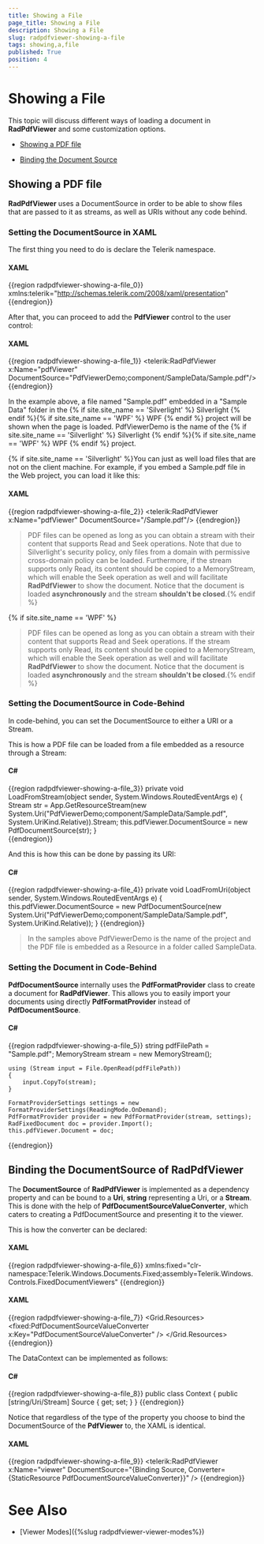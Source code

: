 ```yaml
---
title: Showing a File
page_title: Showing a File
description: Showing a File
slug: radpdfviewer-showing-a-file
tags: showing,a,file
published: True
position: 4
---
```


# Showing a File



This topic will discuss different ways of loading a document in __RadPdfViewer__ and some customization options.
      

* [Showing a PDF file](#showing-a-pdf-file)

* [Binding the Document Source](#binding-the-documentsource-of-radpdfviewer)

## Showing a PDF file

__RadPdfViewer__ uses a DocumentSource in order to be able to show files that are passed to it as streams, as well as URIs without any code behind.

###  Setting the DocumentSource in XAML

The first thing you need to do is declare the Telerik namespace.

#### __XAML__

{{region radpdfviewer-showing-a-file_0}}
	    xmlns:telerik="http://schemas.telerik.com/2008/xaml/presentation"
{{endregion}}



After that, you can proceed to add the **PdfViewer** control to the user control:

#### __XAML__

{{region radpdfviewer-showing-a-file_1}}
	<Grid>
	    <telerik:RadPdfViewer x:Name="pdfViewer" DocumentSource="PdfViewerDemo;component/SampleData/Sample.pdf"/>
	</Grid>
{{endregion}}


In the example above, a file named "Sample.pdf" embedded in a "Sample Data" folder in the {% if site.site_name == 'Silverlight' %} Silverlight {% endif %}{% if site.site_name == 'WPF' %} WPF {% endif %} project will be shown when the page is loaded. PdfViewerDemo is the name of the {% if site.site_name == 'Silverlight' %} Silverlight {% endif %}{% if site.site_name == 'WPF' %} WPF {% endif %} project. 


{% if site.site_name == 'Silverlight' %}You can just as well load files that are not on the client machine. For example, if you embed a Sample.pdf file in the Web project, you can load it like this: 

#### __XAML__

{{region radpdfviewer-showing-a-file_2}}
	<telerik:RadPdfViewer x:Name="pdfViewer" DocumentSource="/Sample.pdf"/>
{{endregion}}


>PDF files can be opened as long as you can obtain a stream with their content that supports Read and Seek operations. Note that due to Silverlight's security policy, only files from a domain with permissive cross-domain policy can be loaded. Furthermore, if the stream supports only Read, its content should be copied to a MemoryStream, which will enable the Seek operation as well and will facilitate **RadPdfViewer** to show the document. Notice that the document is loaded **asynchronously** and the stream **shouldn't be closed**.{% endif %}


{% if site.site_name == 'WPF' %}
>PDF files can be opened as long as you can obtain a stream with their content that supports Read and Seek operations. If the stream supports only Read, its content should be copied to a MemoryStream, which will enable the Seek operation as well and will facilitate **RadPdfViewer** to show the document. Notice that the document is loaded **asynchronously** and the stream **shouldn't be closed**.{% endif %}


### Setting the DocumentSource in Code-Behind

In code-behind, you can set the DocumentSource to either a URI or a Stream.

This is how a PDF file can be loaded from a file embedded as a resource through a Stream:

#### __C#__

{{region radpdfviewer-showing-a-file_3}}
	private void LoadFromStream(object sender, System.Windows.RoutedEventArgs e)
	{
	    Stream str = App.GetResourceStream(new System.Uri("PdfViewerDemo;component/SampleData/Sample.pdf", System.UriKind.Relative)).Stream;
	    this.pdfViewer.DocumentSource = new PdfDocumentSource(str);
	}        
{{endregion}}



And this is how this can be done by passing its URI:

#### __C#__

{{region radpdfviewer-showing-a-file_4}}
	private void LoadFromUri(object sender, System.Windows.RoutedEventArgs e)
	{
	    this.pdfViewer.DocumentSource = new PdfDocumentSource(new System.Uri("PdfViewerDemo;component/SampleData/Sample.pdf", System.UriKind.Relative)); 
	}
{{endregion}}



>In the samples above PdfViewerDemo is the name of the project and the PDF file is embedded as a Resource in a folder called SampleData.


### Setting the Document in Code-Behind

__PdfDocumentSource__ internally uses the __PdfFormatProvider__ class to create a document for __RadPdfViewer__. This allows you to easily import your documents using directly __PdfFormatProvider__ instead of __PdfDocumentSource__.
              

#### __C#__

{{region radpdfviewer-showing-a-file_5}}
	string pdfFilePath = "Sample.pdf";
	MemoryStream stream = new MemoryStream();
	
	using (Stream input = File.OpenRead(pdfFilePath))
	{
	    input.CopyTo(stream);
	}
	
	FormatProviderSettings settings = new FormatProviderSettings(ReadingMode.OnDemand);
	PdfFormatProvider provider = new PdfFormatProvider(stream, settings);
	RadFixedDocument doc = provider.Import();
	this.pdfViewer.Document = doc;
{{endregion}}
              

## Binding the DocumentSource of RadPdfViewer

The __DocumentSource__ of __RadPdfViewer__ is implemented as a dependency property and can be bound to a __Uri__, __string__ representing a Uri, or a __Stream__. This is done with the help of __PdfDocumentSourceValueConverter__, which caters to creating a PdfDocumentSource and presenting it to the viewer.
        

This is how the converter can be declared:

#### __XAML__

{{region radpdfviewer-showing-a-file_6}}
	xmlns:fixed="clr-namespace:Telerik.Windows.Documents.Fixed;assembly=Telerik.Windows.Controls.FixedDocumentViewers"
{{endregion}}



#### __XAML__

{{region radpdfviewer-showing-a-file_7}}
	<Grid.Resources>
	    <fixed:PdfDocumentSourceValueConverter x:Key="PdfDocumentSourceValueConverter" />
	</Grid.Resources>
{{endregion}}



The DataContext can be implemented as follows:

#### __C#__

{{region radpdfviewer-showing-a-file_8}}
	public class Context
	{
	    public [string/Uri/Stream] Source { get; set; }
	}
{{endregion}}

Notice that regardless of the type of the property you choose to bind the DocumentSource of the **PdfViewer** to, the XAML is identical.

#### __XAML__

{{region radpdfviewer-showing-a-file_9}}
	<telerik:RadPdfViewer x:Name="viewer" DocumentSource="{Binding Source, Converter={StaticResource PdfDocumentSourceValueConverter}}" />
{{endregion}}


# See Also

 * [Viewer Modes]({%slug radpdfviewer-viewer-modes%})
